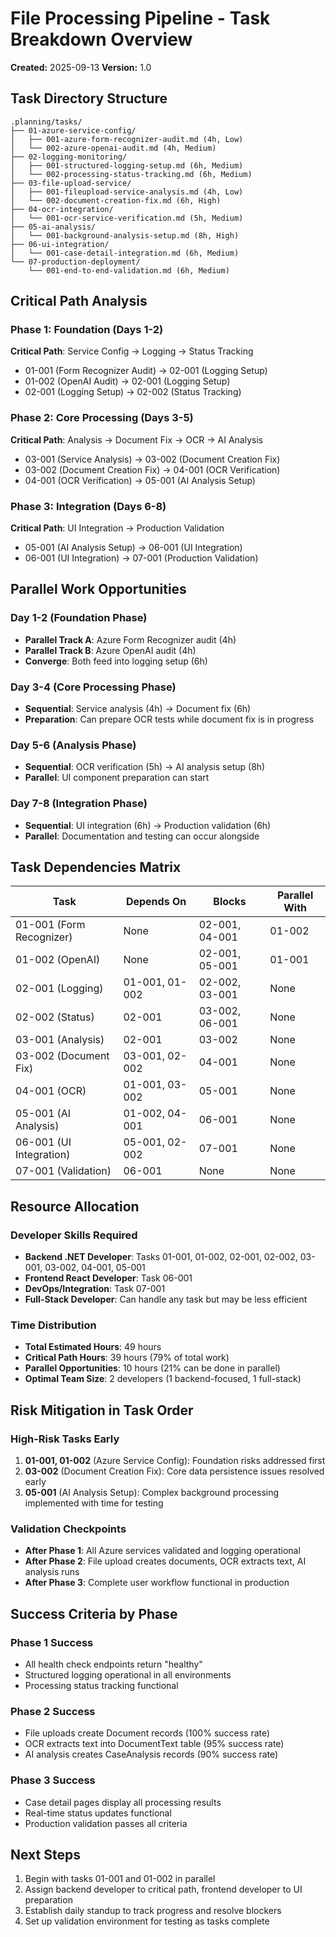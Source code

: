 # File Processing Pipeline - Task Breakdown Overview

**Created:** 2025-09-13
**Version:** 1.0

## Task Directory Structure

```
.planning/tasks/
├── 01-azure-service-config/
│   ├── 001-azure-form-recognizer-audit.md (4h, Low)
│   └── 002-azure-openai-audit.md (4h, Medium)
├── 02-logging-monitoring/
│   ├── 001-structured-logging-setup.md (6h, Medium)
│   └── 002-processing-status-tracking.md (6h, Medium)
├── 03-file-upload-service/
│   ├── 001-fileupload-service-analysis.md (4h, Low)
│   └── 002-document-creation-fix.md (6h, High)
├── 04-ocr-integration/
│   └── 001-ocr-service-verification.md (5h, Medium)
├── 05-ai-analysis/
│   └── 001-background-analysis-setup.md (8h, High)
├── 06-ui-integration/
│   └── 001-case-detail-integration.md (6h, Medium)
└── 07-production-deployment/
    └── 001-end-to-end-validation.md (6h, Medium)
```

## Critical Path Analysis

### Phase 1: Foundation (Days 1-2)
**Critical Path**: Service Config → Logging → Status Tracking
- 01-001 (Form Recognizer Audit) → 02-001 (Logging Setup)
- 01-002 (OpenAI Audit) → 02-001 (Logging Setup)
- 02-001 (Logging Setup) → 02-002 (Status Tracking)

### Phase 2: Core Processing (Days 3-5)
**Critical Path**: Analysis → Document Fix → OCR → AI Analysis
- 03-001 (Service Analysis) → 03-002 (Document Creation Fix)
- 03-002 (Document Creation Fix) → 04-001 (OCR Verification)
- 04-001 (OCR Verification) → 05-001 (AI Analysis Setup)

### Phase 3: Integration (Days 6-8)
**Critical Path**: UI Integration → Production Validation
- 05-001 (AI Analysis Setup) → 06-001 (UI Integration)
- 06-001 (UI Integration) → 07-001 (Production Validation)

## Parallel Work Opportunities

### Day 1-2 (Foundation Phase)
- **Parallel Track A**: Azure Form Recognizer audit (4h)
- **Parallel Track B**: Azure OpenAI audit (4h)
- **Converge**: Both feed into logging setup (6h)

### Day 3-4 (Core Processing Phase)
- **Sequential**: Service analysis (4h) → Document fix (6h)
- **Preparation**: Can prepare OCR tests while document fix is in progress

### Day 5-6 (Analysis Phase)
- **Sequential**: OCR verification (5h) → AI analysis setup (8h)
- **Parallel**: UI component preparation can start

### Day 7-8 (Integration Phase)
- **Sequential**: UI integration (6h) → Production validation (6h)
- **Parallel**: Documentation and testing can occur alongside

## Task Dependencies Matrix

| Task | Depends On | Blocks | Parallel With |
|------|------------|--------|---------------|
| 01-001 (Form Recognizer) | None | 02-001, 04-001 | 01-002 |
| 01-002 (OpenAI) | None | 02-001, 05-001 | 01-001 |
| 02-001 (Logging) | 01-001, 01-002 | 02-002, 03-001 | None |
| 02-002 (Status) | 02-001 | 03-002, 06-001 | None |
| 03-001 (Analysis) | 02-001 | 03-002 | None |
| 03-002 (Document Fix) | 03-001, 02-002 | 04-001 | None |
| 04-001 (OCR) | 01-001, 03-002 | 05-001 | None |
| 05-001 (AI Analysis) | 01-002, 04-001 | 06-001 | None |
| 06-001 (UI Integration) | 05-001, 02-002 | 07-001 | None |
| 07-001 (Validation) | 06-001 | None | None |

## Resource Allocation

### Developer Skills Required
- **Backend .NET Developer**: Tasks 01-001, 01-002, 02-001, 02-002, 03-001, 03-002, 04-001, 05-001
- **Frontend React Developer**: Task 06-001
- **DevOps/Integration**: Task 07-001
- **Full-Stack Developer**: Can handle any task but may be less efficient

### Time Distribution
- **Total Estimated Hours**: 49 hours
- **Critical Path Hours**: 39 hours (79% of total work)
- **Parallel Opportunities**: 10 hours (21% can be done in parallel)
- **Optimal Team Size**: 2 developers (1 backend-focused, 1 full-stack)

## Risk Mitigation in Task Order

### High-Risk Tasks Early
1. **01-001, 01-002** (Azure Service Config): Foundation risks addressed first
2. **03-002** (Document Creation Fix): Core data persistence issues resolved early
3. **05-001** (AI Analysis Setup): Complex background processing implemented with time for testing

### Validation Checkpoints
- **After Phase 1**: All Azure services validated and logging operational
- **After Phase 2**: File upload creates documents, OCR extracts text, AI analysis runs
- **After Phase 3**: Complete user workflow functional in production

## Success Criteria by Phase

### Phase 1 Success
- All health check endpoints return "healthy"
- Structured logging operational in all environments
- Processing status tracking functional

### Phase 2 Success
- File uploads create Document records (100% success rate)
- OCR extracts text into DocumentText table (95% success rate)
- AI analysis creates CaseAnalysis records (90% success rate)

### Phase 3 Success
- Case detail pages display all processing results
- Real-time status updates functional
- Production validation passes all criteria

## Next Steps
1. Begin with tasks 01-001 and 01-002 in parallel
2. Assign backend developer to critical path, frontend developer to UI preparation
3. Establish daily standup to track progress and resolve blockers
4. Set up validation environment for testing as tasks complete
